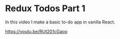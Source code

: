 # Redux Todos Part 1

In this video I make a basic to-do app in vanilla React.

https://youtu.be/RUt201cGaoo
